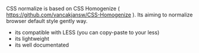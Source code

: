 CSS normalize is based on CSS Homogenize ( https://github.com/vancakjansw/CSS-Homogenize ). Its aiming to normalize browser default style gently way.

- its compatible with LESS (you can copy-paste to your less)
- its lightweight
- its well documentated